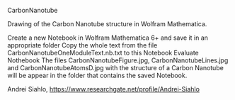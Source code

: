 CarbonNanotube

Drawing of the Carbon Nanotube structure in Wolfram Mathematica.

Create a new Notebook in Wolfram Mathematica 6+ and save it in an appropriate folder
Copy the whole text from the file CarbonNanotubeOneModuleText.nb.txt to this Notebook
Evaluate Nothebook The files CarbonNanotubeFigure.jpg, CarbonNanotubeLines.jpg and CarbonNanotubeAtomsD.jpg with the structure of a Carbon Nanotube will be appear in the folder that contains the saved Notebook.

Andrei Siahlo, 
https://www.researchgate.net/profile/Andrei-Siahlo
